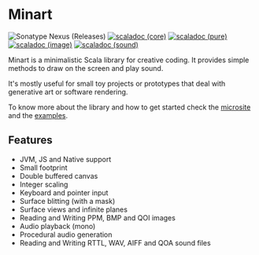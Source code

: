 # Minart

![Sonatype Nexus (Releases)](https://img.shields.io/nexus/r/eu.joaocosta/minart_3?server=https%3A%2F%2Foss.sonatype.org)
 [![scaladoc (core)](https://javadoc.io/badge2/eu.joaocosta/minart-core_3/scaladoc%20%28core%29.svg)](https://javadoc.io/doc/eu.joaocosta/minart-core_3)
 [![scaladoc (pure)](https://javadoc.io/badge2/eu.joaocosta/minart-pure_3/scaladoc%20%28pure%29.svg)](https://javadoc.io/doc/eu.joaocosta/minart-pure_3)
 [![scaladoc (image)](https://javadoc.io/badge2/eu.joaocosta/minart-image_3/scaladoc%20%28image%29.svg)](https://javadoc.io/doc/eu.joaocosta/minart-image_3)
 [![scaladoc (sound)](https://javadoc.io/badge2/eu.joaocosta/minart-sound_3/scaladoc%20%28sound%29.svg)](https://javadoc.io/doc/eu.joaocosta/minart-sound_3)

Minart is a minimalistic Scala library for creative coding.
It provides simple methods to draw on the screen and play sound.

It's mostly useful for small toy projects or prototypes that deal with generative art or software rendering.

To know more about the library and how to get started check the [microsite](https://javadoc.io/doc/eu.joaocosta/minart-core_3/latest/docs/index.html) and the [examples](https://github.com/JD557/minart/tree/master/examples).

## Features

* JVM, JS and Native support
* Small footprint
* Double buffered canvas
* Integer scaling
* Keyboard and pointer input
* Surface blitting (with a mask)
* Surface views and infinite planes
* Reading and Writing PPM, BMP and QOI images
* Audio playback (mono)
* Procedural audio generation
* Reading and Writing RTTL, WAV, AIFF and QOA sound files
